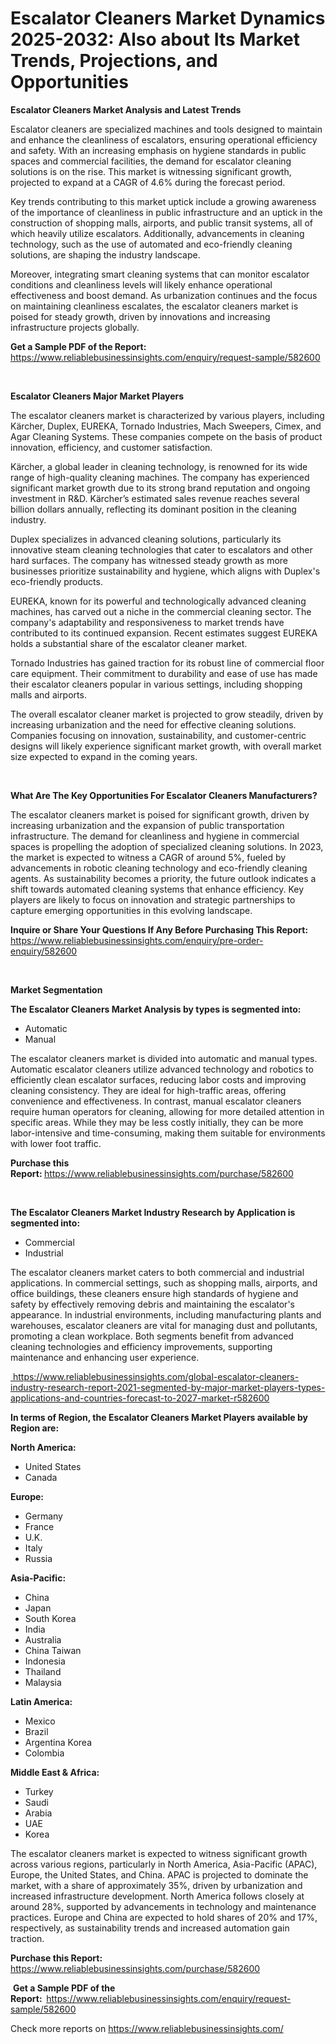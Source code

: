 <p><h1>Escalator Cleaners Market Dynamics 2025-2032: Also about Its Market Trends, Projections, and Opportunities</h1></p><p><strong>Escalator Cleaners Market Analysis and Latest Trends</strong></p>
<p><p>Escalator cleaners are specialized machines and tools designed to maintain and enhance the cleanliness of escalators, ensuring operational efficiency and safety. With an increasing emphasis on hygiene standards in public spaces and commercial facilities, the demand for escalator cleaning solutions is on the rise. This market is witnessing significant growth, projected to expand at a CAGR of 4.6% during the forecast period. </p><p>Key trends contributing to this market uptick include a growing awareness of the importance of cleanliness in public infrastructure and an uptick in the construction of shopping malls, airports, and public transit systems, all of which heavily utilize escalators. Additionally, advancements in cleaning technology, such as the use of automated and eco-friendly cleaning solutions, are shaping the industry landscape. </p><p>Moreover, integrating smart cleaning systems that can monitor escalator conditions and cleanliness levels will likely enhance operational effectiveness and boost demand. As urbanization continues and the focus on maintaining cleanliness escalates, the escalator cleaners market is poised for steady growth, driven by innovations and increasing infrastructure projects globally.</p></p>
<p><strong>Get a Sample PDF of the Report:&nbsp;</strong> <a href="https://www.reliablebusinessinsights.com/enquiry/request-sample/582600?utm_campaign=2752&utm_medium=2&utm_source=Github&utm_content=ia&utm_term=23032025&utm_id=escalator-cleaners">https://www.reliablebusinessinsights.com/enquiry/request-sample/582600</a></p>
<p>&nbsp;</p>
<p><strong>Escalator Cleaners Major Market Players</strong></p>
<p><p>The escalator cleaners market is characterized by various players, including Kärcher, Duplex, EUREKA, Tornado Industries, Mach Sweepers, Cimex, and Agar Cleaning Systems. These companies compete on the basis of product innovation, efficiency, and customer satisfaction.</p><p>Kärcher, a global leader in cleaning technology, is renowned for its wide range of high-quality cleaning machines. The company has experienced significant market growth due to its strong brand reputation and ongoing investment in R&D. Kärcher’s estimated sales revenue reaches several billion dollars annually, reflecting its dominant position in the cleaning industry.</p><p>Duplex specializes in advanced cleaning solutions, particularly its innovative steam cleaning technologies that cater to escalators and other hard surfaces. The company has witnessed steady growth as more businesses prioritize sustainability and hygiene, which aligns with Duplex's eco-friendly products.</p><p>EUREKA, known for its powerful and technologically advanced cleaning machines, has carved out a niche in the commercial cleaning sector. The company's adaptability and responsiveness to market trends have contributed to its continued expansion. Recent estimates suggest EUREKA holds a substantial share of the escalator cleaner market.</p><p>Tornado Industries has gained traction for its robust line of commercial floor care equipment. Their commitment to durability and ease of use has made their escalator cleaners popular in various settings, including shopping malls and airports. </p><p>The overall escalator cleaner market is projected to grow steadily, driven by increasing urbanization and the need for effective cleaning solutions. Companies focusing on innovation, sustainability, and customer-centric designs will likely experience significant market growth, with overall market size expected to expand in the coming years.</p></p>
<p>&nbsp;</p>
<p><strong>What Are The Key Opportunities For Escalator Cleaners Manufacturers?</strong></p>
<p><p>The escalator cleaners market is poised for significant growth, driven by increasing urbanization and the expansion of public transportation infrastructure. The demand for cleanliness and hygiene in commercial spaces is propelling the adoption of specialized cleaning solutions. In 2023, the market is expected to witness a CAGR of around 5%, fueled by advancements in robotic cleaning technology and eco-friendly cleaning agents. As sustainability becomes a priority, the future outlook indicates a shift towards automated cleaning systems that enhance efficiency. Key players are likely to focus on innovation and strategic partnerships to capture emerging opportunities in this evolving landscape.</p></p>
<p><strong>Inquire or Share Your Questions If Any Before Purchasing This Report:</strong> <a href="https://www.reliablebusinessinsights.com/enquiry/pre-order-enquiry/582600?utm_campaign=2752&utm_medium=2&utm_source=Github&utm_content=ia&utm_term=23032025&utm_id=escalator-cleaners">https://www.reliablebusinessinsights.com/enquiry/pre-order-enquiry/582600</a></p>
<p>&nbsp;</p>
<p><strong>Market Segmentation</strong></p>
<p><strong>The Escalator Cleaners Market Analysis by types is segmented into:</strong></p>
<p><ul><li>Automatic</li><li>Manual</li></ul></p>
<p><p>The escalator cleaners market is divided into automatic and manual types. Automatic escalator cleaners utilize advanced technology and robotics to efficiently clean escalator surfaces, reducing labor costs and improving cleaning consistency. They are ideal for high-traffic areas, offering convenience and effectiveness. In contrast, manual escalator cleaners require human operators for cleaning, allowing for more detailed attention in specific areas. While they may be less costly initially, they can be more labor-intensive and time-consuming, making them suitable for environments with lower foot traffic.</p></p>
<p><strong>Purchase this Report:&nbsp;</strong><a href="https://www.reliablebusinessinsights.com/purchase/582600?utm_campaign=2752&utm_medium=2&utm_source=Github&utm_content=ia&utm_term=23032025&utm_id=escalator-cleaners">https://www.reliablebusinessinsights.com/purchase/582600</a></p>
<p>&nbsp;</p>
<p><strong>The Escalator Cleaners Market Industry Research by Application is segmented into:</strong></p>
<p><ul><li>Commercial</li><li>Industrial</li></ul></p>
<p><p>The escalator cleaners market caters to both commercial and industrial applications. In commercial settings, such as shopping malls, airports, and office buildings, these cleaners ensure high standards of hygiene and safety by effectively removing debris and maintaining the escalator's appearance. In industrial environments, including manufacturing plants and warehouses, escalator cleaners are vital for managing dust and pollutants, promoting a clean workplace. Both segments benefit from advanced cleaning technologies and efficiency improvements, supporting maintenance and enhancing user experience.</p></p>
<p><a href="https://www.reliablebusinessinsights.com/global-escalator-cleaners-industry-research-report-2021-segmented-by-major-market-players-types-applications-and-countries-forecast-to-2027-market-r582600?utm_campaign=2752&utm_medium=2&utm_source=Github&utm_content=ia&utm_term=23032025&utm_id=escalator-cleaners">&nbsp;https://www.reliablebusinessinsights.com/global-escalator-cleaners-industry-research-report-2021-segmented-by-major-market-players-types-applications-and-countries-forecast-to-2027-market-r582600</a></p>
<p><strong>In terms of Region, the Escalator Cleaners Market Players available by Region are:</strong></p>
<p>
    <p> <strong> North America: </strong>
        <ul>
            <li>United States</li>
            <li>Canada</li>
        </ul>
        </p> 
    <p> <strong> Europe: </strong>
        <ul>
            <li>Germany</li>
            <li>France</li>
            <li>U.K.</li>
            <li>Italy</li>
            <li>Russia</li>
        </ul>
        </p> 
    <p> <strong> Asia-Pacific: </strong>
        <ul>
            <li>China</li>
            <li>Japan</li>
            <li>South Korea</li>
            <li>India</li>
            <li>Australia</li>
            <li>China Taiwan</li>
            <li>Indonesia</li>
            <li>Thailand</li>
            <li>Malaysia</li>
        </ul>
        </p> 
    <p> <strong> Latin America: </strong>
        <ul>
            <li>Mexico</li>
            <li>Brazil</li>
            <li>Argentina Korea</li>
            <li>Colombia</li>
        </ul>
        </p> 
    <p> <strong> Middle East & Africa: </strong>
        <ul>
            <li>Turkey</li>
            <li>Saudi</li>
            <li>Arabia</li>
            <li>UAE</li>
            <li>Korea</li>
        </ul>
    </p>
    </p>
<p><p>The escalator cleaners market is expected to witness significant growth across various regions, particularly in North America, Asia-Pacific (APAC), Europe, the United States, and China. APAC is projected to dominate the market, with a share of approximately 35%, driven by urbanization and increased infrastructure development. North America follows closely at around 28%, supported by advancements in technology and maintenance practices. Europe and China are expected to hold shares of 20% and 17%, respectively, as sustainability trends and increased automation gain traction.</p></p>
<p><strong>Purchase this Report: </strong><a href="https://www.reliablebusinessinsights.com/purchase/582600?utm_campaign=2752&utm_medium=2&utm_source=Github&utm_content=ia&utm_term=23032025&utm_id=escalator-cleaners">https://www.reliablebusinessinsights.com/purchase/582600</a></p>
<p>&nbsp;<strong>Get a Sample PDF of the Report:&nbsp;&nbsp;</strong><a href="https://www.reliablebusinessinsights.com/enquiry/request-sample/582600?utm_campaign=2752&utm_medium=2&utm_source=Github&utm_content=ia&utm_term=23032025&utm_id=escalator-cleaners">https://www.reliablebusinessinsights.com/enquiry/request-sample/582600</a></p>
<p><strong></strong></p>
<p>Check more reports on <a href="https://www.reliablebusinessinsights.com/?utm_campaign=2752&utm_medium=2&utm_source=Github&utm_content=ia&utm_term=23032025&utm_id=escalator-cleaners">https://www.reliablebusinessinsights.com/</a></p>